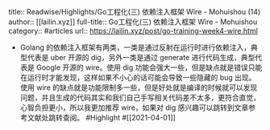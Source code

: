 title:: Readwise/Highlights/Go工程化(三) 依赖注入框架 Wire - Mohuishou (14)
author:: [[lailin.xyz]]
full-title:: Go工程化(三) 依赖注入框架 Wire - Mohuishou
category:: #articles
url:: https://lailin.xyz/post/go-training-week4-wire.html

- Golang 的依赖注入框架有两类，一类是通过反射在运行时进行依赖注入，典型代表是 uber 开源的 dig，另外一类是通过 generate 进行代码生成，典型代表是 Google 开源的 wire。使用 dig 功能会强大一些，但是缺点就是错误只能在运行时才能发现，这样如果不小心的话可能会导致一些隐藏的 bug 出现。使用 wire 的缺点就是功能限制多一些，但是好处就是编译的时候就可以发现问题，并且生成的代码其实和我们自己手写相关代码差不太多，更符合直觉，心智负担更小，所以我更加推荐 wire，如果对 dig 感兴趣可以跳转到文章参考文献处跳转查阅。 #Highlight #[[2021-04-01]]